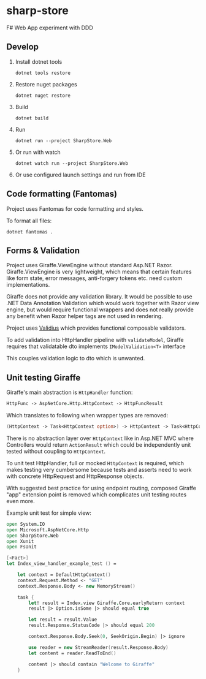 # sharp-store

F# Web App experiment with DDD

## Develop

1. Install dotnet tools

       dotnet tools restore

2. Restore nuget packages

       dotnet nuget restore

3. Build

       dotnet build

4. Run

       dotnet run --project SharpStore.Web

5. Or run with watch

       dotnet watch run --project SharpStore.Web

6. Or use configured launch settings and run from IDE

## Code formatting (Fantomas)

Project uses Fantomas for code formatting and styles.

To format all files:

    dotnet fantomas .

## Forms & Validation

Project uses Giraffe.ViewEngine without standard Asp.NET Razor. Giraffe.ViewEngine is very lightweight, which means that
certain features like form state, error messages, anti-forgery tokens etc. need custom implementations.

Giraffe does not provide any validation library. It would be possible to use .NET Data Annotation Validation which would
work together with Razor view engine, but would require functional wrappers and does not really provide any benefit when
Razor helper tags are not used in rendering.

Project uses [Validius](https://github.com/pimbrouwers/Validus) which provides functional composable validators.

To add validation into HttpHandler pipeline with `validateModel`, Giraffe requires that validatable dto
implements `IModelValidation<T>` interface

This couples validation logic to dto which is unwanted.

## Unit testing Giraffe

Giraffe's main abstraction is `HttpHandler` function:

```fsharp
HttpFunc -> AspNetCore.Http.HttpContext -> HttpFuncResult
```

Which translates to following when wrapper types are removed:

```fsharp
(HttpContext -> Task<HttpContext option>) -> HttpContext -> Task<HttpContext option>
```

There is no abstraction layer over `HttpContext` like in Asp.NET MVC where Controllers would return `ActionResult` which
could be independently unit tested without coupling to `HttpContext`.

To unit test HttpHandler, full or mocked `HttpContext` is required, which makes testing very cumbersome because tests
and asserts need to work with concrete HttpRequest and HttpResponse objects.

With suggested best practice for using endpoint routing, composed Giraffe "app" extension point is removed which
complicates unit testing routes even more.

Example unit test for simple view:

```fsharp
open System.IO
open Microsoft.AspNetCore.Http
open SharpStore.Web
open Xunit
open FsUnit

[<Fact>]
let Index_view_handler_example_test () =

    let context = DefaultHttpContext()
    context.Request.Method <- "GET"
    context.Response.Body <- new MemoryStream()

    task {
        let! result = Index.view Giraffe.Core.earlyReturn context
        result |> Option.isSome |> should equal true

        let result = result.Value
        result.Response.StatusCode |> should equal 200

        context.Response.Body.Seek(0, SeekOrigin.Begin) |> ignore

        use reader = new StreamReader(result.Response.Body)
        let content = reader.ReadToEnd()

        content |> should contain "Welcome to Giraffe"
    }
```

